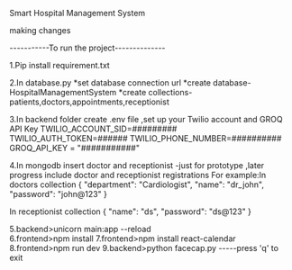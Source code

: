 Smart Hospital Management System

making changes

-----------To run the project-------------- 

1.Pip install requirement.txt

2.In database.py
*set database connection url
*create database-HospitalManagementSystem
*create collections-patients,doctors,appointments,receptionist

3.In backend folder 
create .env file ,set up your Twilio account and GROQ API Key
TWILIO_ACCOUNT_SID=#########
TWILIO_AUTH_TOKEN=######
TWILIO_PHONE_NUMBER=##########
GROQ_API_KEY = "###########"

4.In mongodb insert  doctor and receptionist -just for prototype ,later progress include doctor and receptionist registrations
For example:In doctors collection
{
  "department": "Cardiologist",
  "name": "dr_john",
  "password": "john@123"
}

In receptionist collection 
{
  "name": "ds",
  "password": "ds@123"
}

 
5.backend>unicorn main:app --reload     
6.frontend>npm install
7.frontend>npm install react-calendar
8.frontend>npm run dev
9.backend>python facecap.py   -----press 'q' to exit     
